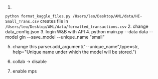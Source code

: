 1.
```python format_kaggle_files.py /Users/leo/Desktop/AML/data/HI-Small_Trans.csv```
creates file in `/Users/leo/Desktop/AML/data/formatted_transactions.csv`
2.
change data_config.json
3. 
login W&B with API
4.
python main.py --data data  --model gin --save_model --unique_name "small"

5. change this
    parser.add_argument("--unique_name",type=str, help="Unique name under which the model will be stored.")

6. collab -> disable

7. enable mps